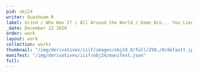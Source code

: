 ```yaml
---
pid: obj24
writer: Quasheam R
label: Grind / Who Was I? / All Around the World / Damn Bro... You Lied to Me!
_date: December 22 2020
order: work
layout: work
collection: works
thumbnail: "/img/derivatives/iiif/images/obj24_0/full/250,/0/default.jpg"
manifest: "/img/derivatives/iiif/obj24/manifest.json"
full:
---
```

